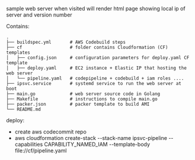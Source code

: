 sample web server when visited will render html page showing local ip of server
and version number

Contains:
```
.
├── buildspec.yml       # AWS Codebuild steps
├── cf                  # folder contains Cloudformation (CF) templates
│   ├── config.json     # configuration parameters for deploy.yaml CF template
│   ├── deploy.yaml     # EC2 instance + Elastic IP that hosting the web server
│   └── pipeline.yaml   # codepipeline + codebuild + iam roles ....
├── ipsvc.service       # systemd service to run the web server at boot
├── main.go             # web server source code in Golang
├── Makefile            # instructions to compile main.go
├── packer.json         # packer template to build AMI
└── README.md
```

deploy:
- create aws codecommit repo
- aws cloudformation create-stack --stack-name ipsvc-pipeline --capabilities CAPABILITY_NAMED_IAM --template-body file://cf/pipeline.yaml
